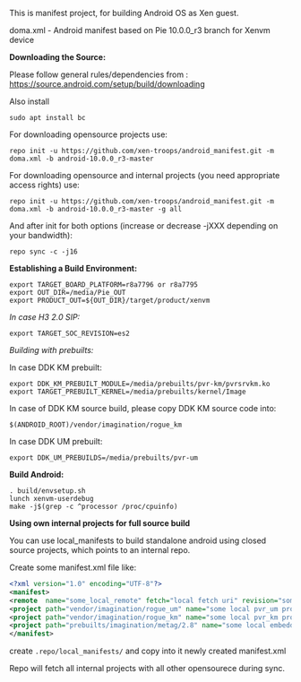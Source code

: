 This is manifest project, for building Android OS as Xen guest.

doma.xml - Android manifest based on Pie 10.0.0_r3 branch for Xenvm device

**Downloading the Source:**

Please follow general rules/dependencies from : https://source.android.com/setup/build/downloading

Also install

`sudo apt install bc`

For downloading opensource projects use:

`repo init -u https://github.com/xen-troops/android_manifest.git -m doma.xml -b android-10.0.0_r3-master`

For downloading opensource and internal projects (you need appropriate access rights) use:

`repo init -u https://github.com/xen-troops/android_manifest.git -m doma.xml -b android-10.0.0_r3-master -g all`

And after init for both options (increase or decrease -jXXX depending on your bandwidth):

`repo sync -c -j16`


**Establishing a Build Environment:**

```
export TARGET_BOARD_PLATFORM=r8a7796 or r8a7795
export OUT_DIR=/media/Pie_OUT
export PRODUCT_OUT=${OUT_DIR}/target/product/xenvm
```

*In case H3 2.0 SIP:*

`export TARGET_SOC_REVISION=es2`

*Building with prebuilts:*

In case DDK KM prebuilt:

```
export DDK_KM_PREBUILT_MODULE=/media/prebuilts/pvr-km/pvrsrvkm.ko
export TARGET_PREBUILT_KERNEL=/media/prebuilts/kernel/Image
```

In case of DDK KM source build, please copy DDK KM source code into:

`$(ANDROID_ROOT)/vendor/imagination/rogue_km`

In case DDK UM prebuilt:

`export DDK_UM_PREBUILDS=/media/prebuilts/pvr-um`


**Build Android:**

```
. build/envsetup.sh
lunch xenvm-userdebug
make -j$(grep -c ^processor /proc/cpuinfo)
```


**Using own internal projects for full source build**

You can use local_manifests to build standalone android using closed source projects, which points to
an internal repo.

Create some manifest.xml file like:

```xml
<?xml version="1.0" encoding="UTF-8"?>
<manifest>
<remote  name="some_local_remote" fetch="local fetch uri" revision="some local revision" />
<project path="vendor/imagination/rogue_um" name="some local pvr_um project name"  remote="some_local_remote" />
<project path="vendor/imagination/rogue_km" name="some local pvr_km project name"  remote="some_local_remote" />
<project path="prebuilts/imagination/metag/2.8" name="some local embedded_toolkit project name"  remote="some_local_remote" />
</manifest>
```

create  `.repo/local_manifests/` and copy into it newly created manifest.xml

Repo will fetch all internal projects with all other opensourece during sync.
